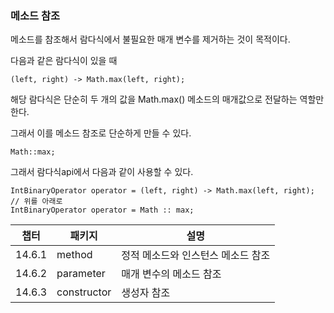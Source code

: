 ### 메소드 참조

메소드를 참조해서 람다식에서 불필요한 매개 변수를 제거하는 것이 목적이다.

다음과 같은 람다식이 있을 때

`(left, right) -> Math.max(left, right);`

해당 람다식은 단순히 두 개의 값을 Math.max() 메소드의 매개값으로 전달하는 역할만 한다.

그래서 이를 메소드 참조로 단순하게 만들 수 있다.

`Math::max;`

그래서 람다식api에서 다음과 같이 사용할 수 있다.

```
IntBinaryOperator operator = (left, right) -> Math.max(left, right);
// 위를 아래로
IntBinaryOperator operator = Math :: max;
```

| 챕터   | 패키지      | 설명                               |
| ------ | ----------- | ---------------------------------- |
| 14.6.1 | method      | 정적 메소드와 인스턴스 메소드 참조 |
| 14.6.2 | parameter   | 매개 변수의 메소드 참조            |
| 14.6.3 | constructor | 생성자 참조                        |

